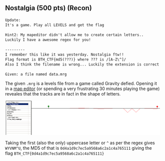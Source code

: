 ## Nostalgia (500 pts) (Recon)
``` 
Update:
It's a game. Play all LEVELS and get the flag

Hint2: My mapeditor didn't allow me to create certain letters.. Luckily I have a awesome regex for you!

---------
I remember this like it was yesterday. Nostalgia ftw!!
Flag format is BTH_CTF{md5(???)} where ??? is /[A-Z\^]/
Also I think the filename is wrong... Luckily the extension is correct 

Given: a file named data.mrg
```

The given `.mrg` is a levels file from a game called Gravity defied. Opening it in a [map editor](http://gdtr.net/handbook/tools/) (or spending a very frustrating 30 minutes playing the game) reveales that the tracks are in fact in the shape of letters. 

![](track.png)

Taking the first (also the only) uppercase letter or `^` as per the regex gives `WYVNM^U`, the MD5 of that is `0d4a1d9c7ec5a9568a6c2a1c4a765111` giving the flag `BTH_CTF{0d4a1d9c7ec5a9568a6c2a1c4a765111}`
